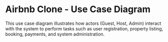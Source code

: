 # Airbnb Clone - Use Case Diagram

This use case diagram illustrates how actors (Guest, Host, Admin) interact with the system to perform tasks such as user registration, property listing, booking, payments, and system administration.
